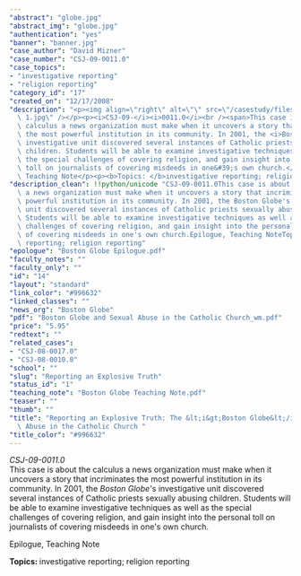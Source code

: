 ```yaml
---
"abstract": "globe.jpg"
"abstract_img": "globe.jpg"
"authentication": "yes"
"banner": "banner.jpg"
"case_author": "David Mizner"
"case_number": "CSJ-09-0011.0"
"case_topics":
- "investigative reporting"
- "religion reporting"
"category_id": "17"
"created_on": "12/17/2008"
"description": "<p><img align=\"right\" alt=\"\" src=\"/casestudy/files/photos/231/Picture\
  \ 1.jpg\" /></p><p><i>CSJ-09-</i><i>0011.0</i><br /><span>This case is about the\
  \ calculus a news organization must make when it uncovers a story that incriminates\
  \ the most powerful institution in its community. In 2001, the <i>Boston Globe</i></span>&#39;s\
  \ investigative unit discovered several instances of Catholic priests sexually abusing\
  \ children. Students will be able to examine investigative techniques as well as\
  \ the special challenges of covering religion, and gain insight into the personal\
  \ toll on journalists of covering misdeeds in one&#39;s own church.</p><p>Epilogue,\
  \ Teaching Note</p><p><b>Topics: </b>investigative reporting; religion reporting</p>"
"description_clean": !!python/unicode "CSJ-09-0011.0This case is about the calculus\
  \ a news organization must make when it uncovers a story that incriminates the most\
  \ powerful institution in its community. In 2001, the Boston Globe's investigative\
  \ unit discovered several instances of Catholic priests sexually abusing children.\
  \ Students will be able to examine investigative techniques as well as the special\
  \ challenges of covering religion, and gain insight into the personal toll on journalists\
  \ of covering misdeeds in one's own church.Epilogue, Teaching NoteTopics: investigative\
  \ reporting; religion reporting"
"epologue": "Boston Globe Epilogue.pdf"
"faculty_notes": ""
"faculty_only": ""
"id": "14"
"layout": "standard"
"link_color": "#996632"
"linked_classes": ""
"news_org": "Boston Globe"
"pdf": "Boston Globe and Sexual Abuse in the Catholic Church_wm.pdf"
"price": "5.95"
"redtext": ""
"related_cases":
- "CSJ-08-0017.0"
- "CSJ-08-0010.0"
"school": ""
"slug": "Reporting an Explosive Truth"
"status_id": "1"
"teaching_note": "Boston Globe Teaching Note.pdf"
"teaser": ""
"thumb": ""
"title": "Reporting an Explosive Truth: The &lt;i&gt;Boston Globe&lt;/i&gt; and Sexual\
  \ Abuse in the Catholic Church "
"title_color": "#996632"
---
```

<p><img align="right" alt="" src="/casestudy/files/photos/231/Picture 1.jpg" /></p><p><i>CSJ-09-</i><i>0011.0</i><br /><span>This case is about the calculus a news organization must make when it uncovers a story that incriminates the most powerful institution in its community. In 2001, the <i>Boston Globe</i></span>&#39;s investigative unit discovered several instances of Catholic priests sexually abusing children. Students will be able to examine investigative techniques as well as the special challenges of covering religion, and gain insight into the personal toll on journalists of covering misdeeds in one&#39;s own church.</p><p>Epilogue, Teaching Note</p><p><b>Topics: </b>investigative reporting; religion reporting</p>
